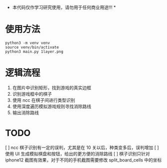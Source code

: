 * 本代码仅作学习研究使用，请勿用于任何商业用途!!! *
# 使用方法
```
python3 -m venv venv
source venv/bin/activate
python3 main.py 1layer.png
```

# 逻辑流程
1. 在图片中识别矩形，找到游戏的真实边框
2. 识别游戏框中的棋子
3. 使用 ncc 在棋子间进行类型识别
4. 使用深度遍历模拟游戏规则寻找消除路线
5. 输出消除路线

# TODO
[ ] ncc 棋子识别有一定的误判，尤其是在 10 关以后，种类变多后，误判增加
[ ] 使用 UI 生成模拟棋盘和按钮，给出的更方便的消除路线
[ ] 棋子识别只针对 iphone12 截图有效果，对于不同的手机截图需要修改 split_board_cells 中的坐标
